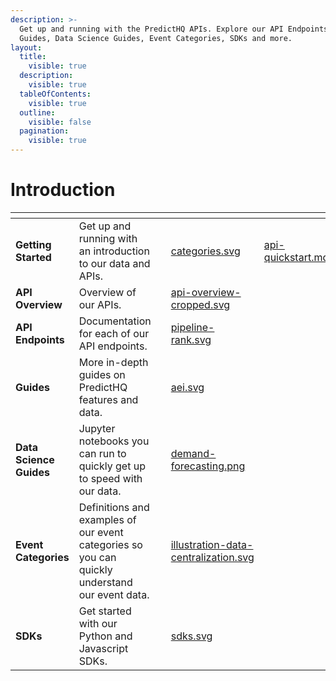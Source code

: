 ```yaml
---
description: >-
  Get up and running with the PredictHQ APIs. Explore our API Endpoints, API
  Guides, Data Science Guides, Event Categories, SDKs and more.
layout:
  title:
    visible: true
  description:
    visible: true
  tableOfContents:
    visible: true
  outline:
    visible: false
  pagination:
    visible: true
---
```


# Introduction

<table data-view="cards"><thead><tr><th></th><th></th><th></th><th data-hidden data-card-cover data-type="files"></th><th data-hidden data-card-target data-type="content-ref"></th></tr></thead><tbody><tr><td><strong>Getting Started</strong></td><td>Get up and running with an introduction to our data and APIs.</td><td></td><td><a href=".gitbook/assets/categories.svg">categories.svg</a></td><td><a href="getting-started/api-quickstart.md">api-quickstart.md</a></td></tr><tr><td><strong>API Overview</strong></td><td>Overview of our APIs.</td><td></td><td><a href=".gitbook/assets/api-overview-cropped.svg">api-overview-cropped.svg</a></td><td></td></tr><tr><td><strong>API Endpoints</strong></td><td>Documentation for each of our API endpoints.</td><td></td><td><a href=".gitbook/assets/pipeline-rank.svg">pipeline-rank.svg</a></td><td></td></tr><tr><td><strong>Guides</strong></td><td>More in-depth guides on PredictHQ features and data.</td><td></td><td><a href=".gitbook/assets/aei.svg">aei.svg</a></td><td></td></tr><tr><td><strong>Data Science Guides</strong></td><td>Jupyter notebooks you can run to quickly get up to speed with our data.</td><td></td><td><a href=".gitbook/assets/demand-forecasting.png">demand-forecasting.png</a></td><td></td></tr><tr><td><strong>Event Categories</strong></td><td>Definitions and examples of our event categories so you can quickly understand our event data.</td><td></td><td><a href=".gitbook/assets/illustration-data-centralization.svg">illustration-data-centralization.svg</a></td><td></td></tr><tr><td><strong>SDKs</strong></td><td>Get started with our Python and Javascript SDKs.</td><td></td><td><a href=".gitbook/assets/sdks.svg">sdks.svg</a></td><td></td></tr></tbody></table>

